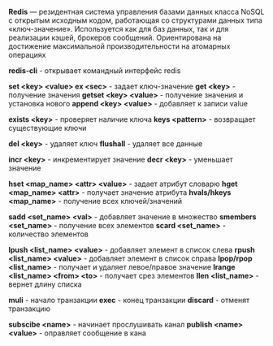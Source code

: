 **Redis** — резидентная система управления базами данных класса NoSQL с открытым исходным кодом, работающая со структурами данных типа «ключ-значение». Используется как для баз данных, так и для реализации кэшей, брокеров сообщений. Ориентирована на достижение максимальной производительности на атомарных операциях

**redis-cli** - открывает командный интерфейс redis

**set \<key> \<value> ex \<sec>** - задает ключ-значение
**get \<key>** - получение значения 
**getset \<key> \<value>** - получение значения и установка нового
**append \<key> \<value>** - добавляет к записи value

**exists \<key>** - проверяет наличие ключа 
**keys \<pattern>** - возвращает существующие ключи

**del \<key>** - удаляет ключ
**flushall** - удаляет все данные

**incr \<key>** - инкрементирует значение 
**decr \<key>** - уменьшает значение

**hset \<map_name> \<attr> \<value>** - задает атрибут словарю 
**hget \<map_name> \<attr>** - получает значение атрибута
**hvals/hkeys \<map_name>** - получение всех ключей/значений

**sadd \<set_name> \<val>** - добавляет значение в множество
**smembers \<set_name>** - получение всех элементов
**scard \<set_name>** - количество элементов

**lpush \<list_name> \<value>** - добавляет элемент в список слева
**rpush \<list_name> \<value>** - добавляет элемент в список справа 
**lpop/rpop \<list_name>** - получает и удаляет левое/правое значение
**lrange \<list_name> \<from> \<to>** - получает срез элементов
**llen \<list_name>** - вернет длину списка

**muli** - начало транзакции 
**exec** - конец транзакции 
**discard** - отменят транзакцию

**subscibe \<name>** - начинает прослушивать канал 
**publish \<name> \<value>** - оправляет сообщение в кана